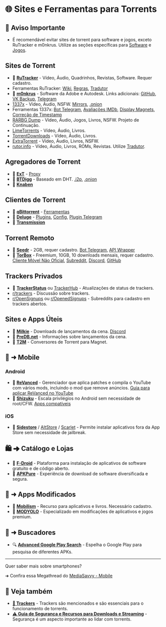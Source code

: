 # 🌐 Sites e Ferramentas para Torrents

## 🚨 Aviso Importante
- É recomendável evitar sites de torrent para software e jogos, exceto RuTracker e m0nkrus. Utilize as seções específicas para [Software](https://www.reddit.com/r/FREEMEDIAHECKYEAH/wiki/download/#wiki_.25BA_software_sites) e [Jogos](https://www.reddit.com/r/FREEMEDIAHECKYEAH/wiki/games/#wiki_.25BA_download_games).

## Sites de Torrent
- 🌟 **[RuTracker](https://rutracker.org/)** - Vídeo, Áudio, Quadrinhos, Revistas, Software. Requer cadastro.
- Ferramentas RuTracker: [Wiki](http://rutracker.wiki/), [Regras](https://rutracker.org/forum/viewtopic.php?t=1045), [Tradutor](https://www.reddit.com/r/FREEMEDIAHECKYEAH/wiki/text-tools/#wiki_.25B7_translators)
- 🌟 **[m0nkrus](https://monkrus.dvuzu.com/)** - Software da Adobe e Autodesk. Links adicionais: [GitHub](https://github.com/fmhy/FMHY/wiki/FMHY%E2%80%90Notes.md#m0nkrus), [VK Backup](https://vk.com/monkrus), [Telegram](https://t.me/real_monkrus)
- [1337x](https://1337x.to/) - Vídeo, Áudio, NSFW. [Mirrors](https://1337x-status.org/), [.onion](http://l337xdarkkaqfwzntnfk5bmoaroivtl6xsbatabvlb52umg6v3ch44yd.onion/)
- Ferramentas 1337x: [Bot Telegram](https://t.me/search_content_bot), [Avaliações IMDb](https://github.com/kotylo/1337imdb), [Display Magnets](https://greasyfork.org/en/scripts/373230), [Correção de Timestamp](https://greasyfork.org/en/scripts/421635)
- [RARBG Dump](https://rarbgdump.com/) - Vídeo, Áudio, Jogos, Livros, NSFW. Projeto de Continuação.
- [LimeTorrents](https://www.limetorrents.lol/) - Vídeo, Áudio, Livros.
- [TorrentDownloads](https://www.torrentdownloads.pro/) - Vídeo, Áudio, Livros.
- [ExtraTorrent](https://extratorrent.st/) - Vídeo, Áudio, Livros, NSFW.
- [rutor.info](https://rutor.is/) - Vídeo, Áudio, Livros, ROMs, Revistas. Utilize [Tradutor](https://www.reddit.com/r/FREEMEDIAHECKYEAH/wiki/text-tools/#wiki_.25B7_translators).

## Agregadores de Torrent
- 🌟 **[ExT](https://ext.to/)** - [Proxy](https://extranet.torrentbay.st/)
- 🌟 **[BTDigg](https://btdig.com/)** - Baseado em DHT. [.i2p](http://btdigg.i2p/), [.onion](http://btdigggink2pdqzqrik3blmqemsbntpzwxottujilcdjfz56jumzfsyd.onion/)
- 🌟 **[Knaben](https://knaben.org/)**

## Clientes de Torrent
- 🌟 **[qBittorrent](https://www.qbittorrent.org/)** - [Ferramentas](https://www.reddit.com/r/FREEMEDIAHECKYEAH/wiki/torrent#wiki_.25B7_qbittorrent_tools)
- 🌟 **[Deluge](https://www.deluge-torrent.org/)** - [Plugins](https://deluge-torrent.org/plugins/), [Config](https://github.com/ratanakvlun/deluge-ltconfig/releases), [Plugin Telegram](https://github.com/noam09/deluge-telegramer)
- 🌟 **[Transmission](https://transmissionbt.com/)**

## Torrent Remoto
- 🌟 **[Seedr](https://www.seedr.cc/)** - 2GB, requer cadastro. [Bot Telegram](https://t.me/TorrentSeedrBot), [API Wrapper](https://github.com/theabbie/seedr-api)
- 🌟 **[TorBox](https://torbox.app/)** - Freemium, 10GB, 10 downloads mensais, requer cadastro. [Cliente Móvel Não Oficial](https://github.com/93Pd9s8Jt/atba), [Subreddit](https://www.reddit.com/r/TorBoxApp/), [Discord](https://discord.com/invite/wamy), [GitHub](https://github.com/TorBox-App)

## Trackers Privados
- 🌟 **[TrackerStatus](https://trackerstatus.info/)** ou [TrackerHub](https://hdvinnie.github.io/TrackerHub/) - Atualizações de status de trackers.
- [r/trackers](https://reddit.com/r/trackers) - Discussão sobre trackers.
- [r/OpenSignups](https://www.reddit.com/r/OpenSignups/) ou [r/OpenedSignups](https://www.reddit.com/r/OpenedSignups/) - Subreddits para cadastro em trackers abertos.

## Sites e Apps Úteis
- 🌟 **[Milkie](https://milkie.cc)** - Downloads de lançamentos da cena. [Discord](https://discord.com/invite/E4khNy5dz3)
- 🌟 **[PreDB.net](https://predb.net/)** - Informações sobre lançamentos da cena.
- 🌟 **[T2M](https://nutbread.github.io/t2m/)** - Conversores de Torrent para Magnet.

## 📱 ➜ Mobile

### Android
- 🌟 **[ReVanced](https://revanced.app)** - Gerenciador que aplica patches e compila o YouTube com vários mods, incluindo o mod que remove anúncios. [Guia para aplicar ReVanced no YouTube](https://www.reddit.com/r/revancedapp/comments/159zbb6/guide_youtube_revanced/)
- 🌟 **[Shizuku](https://github.com/RikkaApps/Shizuku)** - Escala privilégios no Android sem necessidade de root/CFW. [Apps compatíveis](https://technastic-com.translate.goog/best-shizuku-apps-mods-android/?_x_tr_sl=en&_x_tr_tl=pt&_x_tr_hl=en&_x_tr_pto=wapp)

### iOS
- 🌟 **[Sidestore](https://sidestore.io/)** / [AltStore](https://altstore.io/) / [Scarlet](https://usescarlet.com/) - Permite instalar aplicativos fora da App Store sem necessidade de jailbreak.

## 🛍 ➜ Catálogo e Lojas
- 🌟 **[F-Droid](https://f-droid.org/)** - Plataforma para instalação de aplicativos de software gratuito e de código aberto.
- 🌟 **[APKPure](https://apkpure.net/)** - Experiência de download de software diversificada e segura.

## 🔨 ➜ Apps Modificados
- 🌟 **[Mobilism](https://forum.mobilism.org/index.php)** - Recurso para aplicativos e livros. Necessário cadastro.
- 🌟 **[MODYOLO](https://modyolo.com/)** - Especializado em modificações de aplicativos e jogos premium.

## 🔦 ➜ Buscadores
- 🔍 **[Advanced Google Play Search](https://playsearch.kaki87.net/)** - Espelha o Google Play para pesquisa de diferentes APKs.

---

Quer saber mais sobre smartphones?

➜ Confira essa Megathread do [MediaSavvy - Mobile](https://mediasavvy.pages.dev/Wiki/Mobile.html)


## 🔗 Veja também

- **[🌊 Trackers](/vault/trackers)** - Trackers são mencionados e são essenciais para o funcionamento de torrents.
- **[⚠️ Guia de Segurança e Recursos para Downloads e Streaming](/vault/unsafe)** - Segurança é um aspecto importante ao lidar com torrents.
